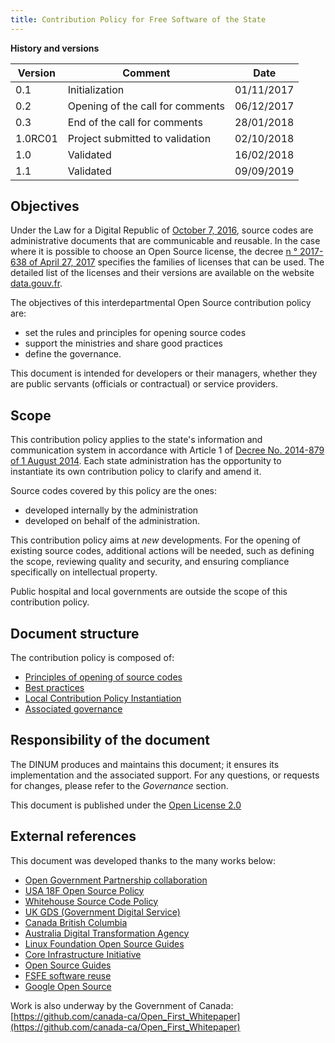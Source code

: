 ```yaml
---
title: Contribution Policy for Free Software of the State
---
```


__History and versions__

| Version | Comment                          | Date       |
|---------|----------------------------------|------------|
| 0.1     | Initialization                   | 01/11/2017 |
| 0.2     | Opening of the call for comments | 06/12/2017 |
| 0.3     | End of the call for comments     | 28/01/2018 |
| 1.0RC01 | Project submitted to validation  | 02/10/2018 |
| 1.0     | Validated                        | 16/02/2018 |
| 1.1     | Validated                        | 09/09/2019 |

## Objectives

Under the Law for a Digital Republic of [October 7, 2016][LoiRepNum link], source codes are administrative documents that are communicable and reusable. In the case where it is possible to choose an Open Source license, the decree [n ° 2017-638 of April 27, 2017][DecretLicences link] specifies the families of licenses that can be used. The detailed list of the licenses and their versions are available on the website [data.gouv.fr][Licenses link].

The objectives of this interdepartmental Open Source contribution policy are:

 * set the rules and principles for opening source codes
 * support the ministries and share good practices
 * define the governance.

This document is intended for developers or their managers, whether they are public servants (officials
or contractual) or service providers.

## Scope

This contribution policy applies to the state's information and communication system in accordance with Article 1 of [Decree No. 2014-879 of 1 August 2014][DecretDINUM link]. Each state administration has the opportunity to instantiate its own contribution policy to clarify and amend it.

Source codes covered by this policy are the ones:

 * developed internally by the administration
 * developed on behalf of the administration.

This contribution policy aims at *new* developments. For the opening of existing source codes, additional actions will be needed, such as defining the scope, reviewing quality and security, and ensuring compliance specifically on intellectual property.

Public hospital and local governments are outside the scope of this contribution policy.

## Document structure

The contribution policy is composed of:

 * [Principles of opening of source codes](pocos/ouverture.en.md)
 * [Best practices](pocos/pratique.en.md)
 * [Local Contribution Policy Instantiation](pocos/instanciation.en.md)
 * [Associated governance](pocos/gouvernance.en.md)

## Responsibility of the document

The DINUM produces and maintains this document; it ensures its implementation and the associated support. For any questions, or requests for changes, please refer to the *Governance* section.

This document is published under the [Open License 2.0][LO link]

## External references

This document was developed thanks to the many works below:

 * [Open Government Partnership collaboration](https://github.com/DISIC/foss-contrib-policy-template)
 * [USA 18F Open Source Policy](https://github.com/18F/open-source-policy/blob/master/CONTRIBUTING.md)
 * [Whitehouse Source Code Policy](https://sourcecode.cio.gov)
 * [UK GDS (Government Digital Service)](http://gds-operations.github.io/guidelines/)
 * [Canada British Columbia](https://github.com/bcgov/BC-Policy-Framework-For-GitHub)
 * [Australia Digital Transformation Agency](https://www.dta.gov.au/standard/8-make-source-code-open/)
 * [Linux Foundation Open Source Guides](https://www.linuxfoundation.org/resources/open-source-guides/)
 * [Core Infrastructure Initiative](https://bestpractices.coreinfrastructure.org)
 * [Open Source Guides](https://opensource.guide)
 * [FSFE software reuse](https://reuse.software)
 * [Google Open Source](http://opensource.google.com)

Work is also underway by the Government of Canada: [https://github.com/canada-ca/Open_First_Whitepaper](https://github.com/canada-ca/Open_First_Whitepaper)



[Logo LO]: https://www.etalab.gouv.fr/wp-content/uploads/2011/10/licence-ouverte-open-licence.gif
[LO link]: https://github.com/DISIC/politique-de-contribution-open-source/raw/master/LICENSE.pdf
[LoiRepNum link]: https://www.legifrance.gouv.fr/affichTexte.do;jsessionid=6E9C9BD1F4AAF6E6FD525E8FE902A615.tplgfr26s_2?cidTexte=JORFTEXT000033202746&categorieLien=id
[DecretDINUM link]:  https://www.legifrance.gouv.fr/affichTexte.do;jsessionid=6E9C9BD1F4AAF6E6FD525E8FE902A615.tplgfr26s_2?cidTexte=JORFTEXT000029337021&idArticle=&dateTexte=20171101
[DecretLicences link]: https://www.legifrance.gouv.fr/affichTexte.do?cidTexte=JORFTEXT000034502557&categorieLien=id
[Licenses link]: https://www.data.gouv.fr/fr/licences
